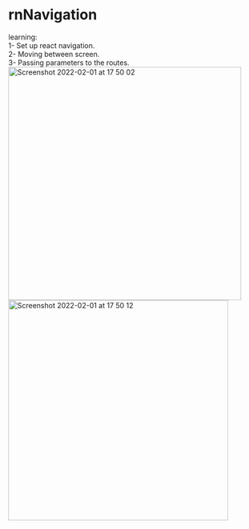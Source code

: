 # rnNavigation
learning: <br>
1- Set up react navigation.<br>
2- Moving between screen.  
3- Passing parameters to the routes.<br>
<img width="465" alt="Screenshot 2022-02-01 at 17 50 02" src="https://user-images.githubusercontent.com/75982948/152022963-c60e5c6f-df8f-422e-a0af-8adc44e6e2c6.png">
<img width="439" alt="Screenshot 2022-02-01 at 17 50 12" src="https://user-images.githubusercontent.com/75982948/152022977-086fe5c9-21d7-4d63-a8c8-369a2f0ddfa6.png">
